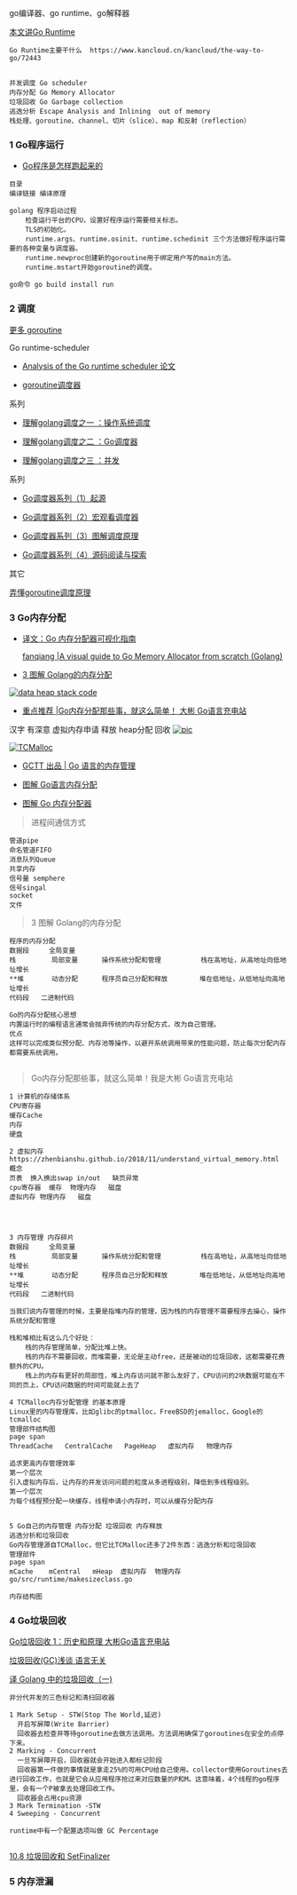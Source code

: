 go编译器、go runtime、go解释器 

[本文讲Go Runtime](https://github.com/ardanlabs/gotraining/blob/master/reading/README.md#runtimev)
```
Go Runtime主要干什么  https://www.kancloud.cn/kancloud/the-way-to-go/72443


并发调度 Go scheduler
内存分配 Go Memory Allocator
垃圾回收 Go Garbage collection
逃逸分析 Escape Analysis and Inlining  out of memory
栈处理、goroutine、channel、切片（slice）、map 和反射（reflection）
```


### 1 Go程序运行

- [Go程序是怎样跑起来的](https://mp.weixin.qq.com/s/Rewl0DKnq6CY53m5D3G2qw)

```
目录
编译链接 编译原理

golang 程序启动过程
    检查运行平台的CPU，设置好程序运行需要相关标志。
    TLS的初始化。
    runtime.args、runtime.osinit、runtime.schedinit 三个方法做好程序运行需要的各种变量与调度器。
    runtime.newproc创建新的goroutine用于绑定用户写的main方法。
    runtime.mstart开始goroutine的调度。

go命令 go build install run
```

### 2 调度

[更多 goroutine](https://github.com/awesometime/learn-git/blob/master/GoLang/advance_go/Go_goroutine.md)

Go runtime-scheduler

- [Analysis of the Go runtime scheduler 论文](http://www1.cs.columbia.edu/~aho/cs6998/reports/12-12-11_DeshpandeSponslerWeiss_GO.pdf)

- [goroutine调度器](https://tonybai.com/2017/06/23/an-intro-about-goroutine-scheduler/)

系列

- [理解golang调度之一 ：操作系统调度](https://juejin.im/post/5cdeb6cdf265da1bd605727f)

- [理解golang调度之二 ：Go调度器]()

- [理解golang调度之三 ：并发]()

系列

- [Go调度器系列（1）起源](http://lessisbetter.site/2019/03/10/golang-scheduler-1-history/)

- [Go调度器系列（2）宏观看调度器](http://lessisbetter.site/2019/03/26/golang-scheduler-2-macro-view/)

- [Go调度器系列（3）图解调度原理](http://lessisbetter.site/2019/04/04/golang-scheduler-3-principle-with-graph/)

- [Go调度器系列（4）源码阅读与探索](http://lessisbetter.site/2019/04/14/golang-scheduler-4-explore-source-code/)

其它

[弄懂goroutine调度原理](https://bingjian-zhu.github.io/2019/09/12/%E5%BC%84%E6%87%82goroutine%E8%B0%83%E5%BA%A6%E5%8E%9F%E7%90%86/)


### 3 Go内存分配

- [译文：Go 内存分配器可视化指南](https://www.linuxzen.com/go-memory-allocator-visual-guide.html)

  [fanqiang  |A visual guide to Go Memory Allocator from scratch (Golang)](https://blog.learngoprogramming.com/a-visual-guide-to-golang-memory-allocator-from-ground-up-e132258453ed)

- [3 图解 Golang的内存分配](https://mp.weixin.qq.com/s/pbwCYFEESkILGIJVqnNaLA)

[![data heap stack code](https://mmbiz.qpic.cn/mmbiz_png/W4ZicqIeQOOfQV3u8HKZuxEqEZcNdPuOiaxxPkfhjVoqq2DXc1nibqEFL0IlweHPyKic2gxHDXicibEtiaLcZFVwstKDg/640?wx_fmt=png&tp=webp&wxfrom=5&wx_lazy=1&wx_co=1)](https://mmbiz.qpic.cn/mmbiz_png/W4ZicqIeQOOfQV3u8HKZuxEqEZcNdPuOiaxxPkfhjVoqq2DXc1nibqEFL0IlweHPyKic2gxHDXicibEtiaLcZFVwstKDg/640?wx_fmt=png&tp=webp&wxfrom=5&wx_lazy=1&wx_co=1)

- [重点推荐 |Go内存分配那些事，就这么简单！ 大彬 Go语言充电站](http://lessisbetter.site/2019/07/06/go-memory-allocation/)

汉字 有深意 虚拟内存申请 释放 heap分配 回收
[![pic](https://mmbiz.qpic.cn/mmbiz_png/NjvicFU9uBtacnr4PU5ja25H9WlKgrgzy4ZLAdibJlINhSpzqr37GC2yVJefR80NsstMkdyfGic47kaaMQzUQHrKw/640?wx_fmt=png&tp=webp&wxfrom=5&wx_lazy=1&wx_co=1)](https://mmbiz.qpic.cn/mmbiz_png/NjvicFU9uBtacnr4PU5ja25H9WlKgrgzy4ZLAdibJlINhSpzqr37GC2yVJefR80NsstMkdyfGic47kaaMQzUQHrKw/640?wx_fmt=png&tp=webp&wxfrom=5&wx_lazy=1&wx_co=1)

[![TCMalloc](https://mmbiz.qpic.cn/mmbiz_svg/lpHDr05YrIQUfyqx1PLwDx3c2qJh00ZK0XhEZJJ47QXiaopcLFHMjsJAM6RNymnbibVoFvibKqLh9lmK5NOnNNYEJR3PreYib4Zo/640?wx_fmt=svg&tp=webp&wxfrom=5&wx_lazy=1&wx_co=1)](https://mmbiz.qpic.cn/mmbiz_svg/lpHDr05YrIQUfyqx1PLwDx3c2qJh00ZK0XhEZJJ47QXiaopcLFHMjsJAM6RNymnbibVoFvibKqLh9lmK5NOnNNYEJR3PreYib4Zo/640?wx_fmt=svg&tp=webp&wxfrom=5&wx_lazy=1&wx_co=1)


- [GCTT 出品 | Go 语言的内存管理](https://mp.weixin.qq.com/s/Rm5kILm1EgDGisk-L0LDIg)

- [图解 Go语言内存分配](https://mp.weixin.qq.com/s/Hm8egXrdFr5c4-v--VFOtg)

- [图解 Go 内存分配器](https://mp.weixin.qq.com/s/3jmMexGYY4ww_urSZ36vVQ)

> 进程间通信方式
```
管道pipe
命名管道FIFO
消息队列Queue
共享内存
信号量 semphere
信号singal
socket
文件
```

> 3 图解 Golang的内存分配
```
程序的内存分配
数据段     全局变量
栈         局部变量      操作系统分配和管理          栈在高地址，从高地址向低地址增长
**堆       动态分配      程序员自己分配和释放        堆在低地址，从低地址向高地址增长
代码段   二进制代码

Go的内存分配核心思想
内置运行时的编程语言通常会抛弃传统的内存分配方式，改为自己管理。
优点
这样可以完成类似预分配、内存池等操作，以避开系统调用带来的性能问题，防止每次分配内存都需要系统调用。


```


> Go内存分配那些事，就这么简单！我是大彬  Go语言充电站
```
1 计算机的存储体系
CPU寄存器
缓存Cache
内存
硬盘

2 虚拟内存
https://zhenbianshu.github.io/2018/11/understand_virtual_memory.html
概念 
页表  换入换出swap in/out   缺页异常 
cpu寄存器  缓存  物理内存   磁盘 
虚拟内存 物理内存   磁盘




3 内存管理 内存碎片
数据段     全局变量
栈         局部变量      操作系统分配和管理          栈在高地址，从高地址向低地址增长
**堆       动态分配      程序员自己分配和释放        堆在低地址，从低地址向高地址增长
代码段   二进制代码

当我们说内存管理的时候，主要是指堆内存的管理，因为栈的内存管理不需要程序去操心，操作系统分配和管理 

栈和堆相比有这么几个好处：
    栈的内存管理简单，分配比堆上快。
    栈的内存不需要回收，而堆需要，无论是主动free，还是被动的垃圾回收，这都需要花费额外的CPU。
    栈上的内存有更好的局部性，堆上内存访问就不那么友好了，CPU访问的2块数据可能在不同的页上，CPU访问数据的时间可能就上去了
    
4 TCMalloc内存分配管理 的基本原理
Linux里的内存管理库，比如glibc的ptmalloc，FreeBSD的jemalloc，Google的tcmalloc
管理部件结构图
page span 
ThreadCache   CentralCache   PageHeap   虚拟内存   物理内存

追求更高内存管理效率
第一个层次
引入虚拟内存后，让内存的并发访问问题的粒度从多进程级别，降低到多线程级别。
第一个层次
为每个线程预分配一块缓存，线程申请小内存时，可以从缓存分配内存


5 Go自己的内存管理 内存分配 垃圾回收 内存释放
逃逸分析和垃圾回收
Go内存管理源自TCMalloc，但它比TCMalloc还多了2件东西：逃逸分析和垃圾回收
管理部件
page span
mCache    mCentral   mHeap  虚拟内存  物理内存
go/src/runtime/makesizeclass.go

内存结构图

```



### 4 Go垃圾回收

[Go垃圾回收 1：历史和原理 大彬Go语言充电站](http://lessisbetter.site/)

[垃圾回收(GC)浅谈 语言无关](https://juejin.im/post/5cf0ffa7f265da1ba56b052a)

[译 Golang 中的垃圾回收（一)](https://mp.weixin.qq.com/s/SI-_9id0XjDGA3fEGaVFiA)
```
非分代并发的三色标记和清扫回收器

1 Mark Setup - STW(Stop The World,延迟)
  开启写屏障(Write Barrier)
  回收器去检查并等待goroutine去做方法调用。方法调用确保了goroutines在安全的点停下来。
2 Marking - Concurrent
  一旦写屏障开启，回收器就会开始进入都标记阶段
  回收器第一件做的事情就是拿走25%的可用CPU给自己使用。collector使用Goroutines去进行回收工作，也就是它会从应用程序抢过来对应数量的P和M。这意味着，4个线程的go程序里，会有一个P被拿去处理回收工作。
  回收器会占用cpu资源
3 Mark Termination -STW
4 Sweeping - Concurrent

runtime中有一个配置选项叫做 GC Percentage


```

[10.8 垃圾回收和 SetFinalizer](https://www.kancloud.cn/kancloud/the-way-to-go/72518)



### 5 内存泄漏
